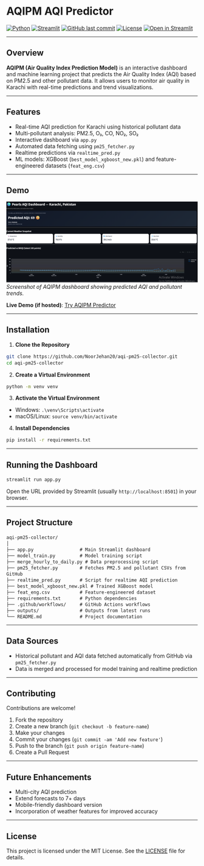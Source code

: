 # AQIPM AQI Predictor

[![Python](https://img.shields.io/badge/Python-3.13-blue?logo=python&logoColor=white)](https://www.python.org/)
[![Streamlit](https://img.shields.io/badge/Streamlit-1.30-orange?logo=streamlit&logoColor=white)](https://streamlit.io/)
[![GitHub last commit](https://img.shields.io/github/last-commit/NoorJehan20/aqi-pm25-collector)](https://github.com/NoorJehan20/aqi-pm25-collector/commits/main)
[![License](https://img.shields.io/github/license/NoorJehan20/aqi-pm25-collector)](LICENSE)
[![Open in Streamlit](https://static.streamlit.io/badges/streamlit_badge_black_white.svg)](https://your-app-link)

---

## Overview

**AQIPM (Air Quality Index Prediction Model)** is an interactive dashboard and machine learning project that predicts the Air Quality Index (AQI) based on PM2.5 and other pollutant data. It allows users to monitor air quality in Karachi with real-time predictions and trend visualizations.

---

## Features

- Real-time AQI prediction for Karachi using historical pollutant data  
- Multi-pollutant analysis: PM2.5, O₃, CO, NO₂, SO₂  
- Interactive dashboard via `app.py`  
- Automated data fetching using `pm25_fetcher.py`  
- Realtime predictions via `realtime_pred.py`  
- ML models: XGBoost (`best_model_xgboost_new.pkl`) and feature-engineered datasets (`feat_eng.csv`)  

---

## Demo

![AQIPM Dashboard](screenshots/dashboard.png)  
*Screenshot of AQIPM dashboard showing predicted AQI and pollutant trends.*

**Live Demo (if hosted)**: [Try AQIPM Predictor](https://your-app-link)  

---

## Installation

1. **Clone the Repository**

```bash
git clone https://github.com/NoorJehan20/aqi-pm25-collector.git
cd aqi-pm25-collector
````

2. **Create a Virtual Environment**

```bash
python -m venv venv
```

3. **Activate the Virtual Environment**

* Windows: `.\venv\Scripts\activate`
* macOS/Linux: `source venv/bin/activate`

4. **Install Dependencies**

```bash
pip install -r requirements.txt
```

---

## Running the Dashboard

```bash
streamlit run app.py
```

Open the URL provided by Streamlit (usually `http://localhost:8501`) in your browser.

---

## Project Structure

```
aqi-pm25-collector/
│
├── app.py                 # Main Streamlit dashboard
├── model_train.py         # Model training script
├── merge_hourly_to_daily.py # Data preprocessing script
├── pm25_fetcher.py        # Fetches PM2.5 and pollutant CSVs from GitHub
├── realtime_pred.py       # Script for realtime AQI prediction
├── best_model_xgboost_new.pkl # Trained XGBoost model
├── feat_eng.csv           # Feature-engineered dataset
├── requirements.txt       # Python dependencies
├── .github/workflows/     # GitHub Actions workflows
├── outputs/               # Outputs from latest runs
└── README.md              # Project documentation
```

---

## Data Sources

* Historical pollutant and AQI data fetched automatically from GitHub via `pm25_fetcher.py`
* Data is merged and processed for model training and realtime prediction

---

## Contributing

Contributions are welcome!

1. Fork the repository
2. Create a new branch (`git checkout -b feature-name`)
3. Make your changes
4. Commit your changes (`git commit -am 'Add new feature'`)
5. Push to the branch (`git push origin feature-name`)
6. Create a Pull Request

---

## Future Enhancements

* Multi-city AQI prediction
* Extend forecasts to 7+ days
* Mobile-friendly dashboard version
* Incorporation of weather features for improved accuracy

---

## License

This project is licensed under the MIT License. See the [LICENSE](LICENSE) file for details.

```
